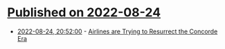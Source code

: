 # [Published on 2022-08-24](index.md)

* [2022-08-24, 20:52:00](https://soylentnews.org/article.pl?sid=22/08/24/069251&from=rss) - [Airlines are Trying to Resurrect the Concorde Era](https://soylentnews.org/article.pl?sid=22/08/24/069251&from=rss)
